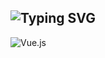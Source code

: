 ## ![Typing SVG](https://readme-typing-svg.demolab.com?font=Fira+Code&duration=3000&pause=1000&width=435&lines=%F0%9F%91%8B+Hi%2C+I%E2%80%99m+%40Yang-ZhiHang;Keep+learning+and+improving)

<!---
![Top Langs](https://github-readme-stats.vercel.app/api/top-langs/?username=Yang-ZhiHang&layout=compact&theme=radical)
--->

![Vue.js](https://img.shields.io/badge/Vue.js-35495E?style=for-the-badge&logo=vue.js&logoColor=4FC08D)
<!---
Yang-ZhiHang/Yang-ZhiHang is a ✨ special ✨ repository because its `README.md` (this file) appears on your GitHub profile.
You can click the Preview link to take a look at your changes.
--->
